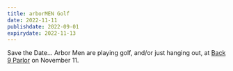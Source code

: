 ```yaml
---
title: arborMEN Golf
date: 2022-11-11
publishdate: 2022-09-01
expirydate: 2022-11-13
---
```


Save the Date... Arbor Men are playing golf, and/or just hanging out, at [Back 9 Parlor](https://back9parlor.com/) on
November 11.

